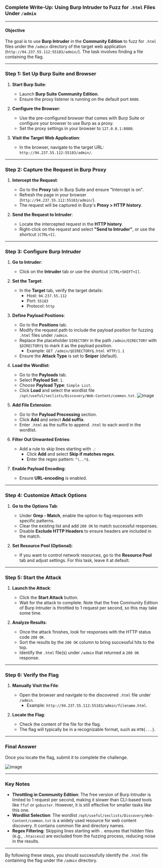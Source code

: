 ### **Complete Write-Up: Using Burp Intruder to Fuzz for `.html` Files Under `/admin`**

---

#### **Objective**
The goal is to use **Burp Intruder** in the **Community Edition** to fuzz for `.html` files under the `/admin` directory of the target web application (`http://94.237.55.112:55183/admin/`). The task involves finding a file containing the flag.

---

### **Step 1: Set Up Burp Suite and Browser**
1. **Start Burp Suite**:
   - Launch **Burp Suite Community Edition**.
   - Ensure the proxy listener is running on the default port `8080`.

2. **Configure the Browser**:
   - Use the pre-configured browser that comes with Burp Suite or configure your browser to use Burp as a proxy.
   - Set the proxy settings in your browser to `127.0.0.1:8080`.

3. **Visit the Target Web Application**:
   - In the browser, navigate to the target URL: `http://94.237.55.112:55183/admin/`.

---

### **Step 2: Capture the Request in Burp Proxy**
1. **Intercept the Request**:
   - Go to the **Proxy** tab in Burp Suite and ensure "Intercept is on".
   - Refresh the page in your browser (`http://94.237.55.112:55183/admin/`).
   - The request will be captured in Burp's **Proxy > HTTP history**.

2. **Send the Request to Intruder**:
   - Locate the intercepted request in the **HTTP history**.
   - Right-click on the request and select **"Send to Intruder"**, or use the shortcut `[CTRL+I]`.

---

### **Step 3: Configure Burp Intruder**
1. **Go to Intruder**:
   - Click on the **Intruder** tab or use the shortcut `[CTRL+SHIFT+I]`.

2. **Set the Target**:
   - In the **Target** tab, verify the target details:
     - Host: `94.237.55.112`
     - Port: `55183`
     - Protocol: `http`

3. **Define Payload Positions**:
   - Go to the **Positions** tab.
   - Modify the request path to include the payload position for fuzzing `.html` files under `/admin`.
   - Replace the placeholder `DIRECTORY` in the path `/admin/DIRECTORY` with `§DIRECTORY§` to mark it as the payload position.
     - Example: `GET /admin/§DIRECTORY§.html HTTP/1.1`
   - Ensure the **Attack Type** is set to **Sniper** (default).

4. **Load the Wordlist**:
   - Go to the **Payloads** tab.
   - Select **Payload Set**: `1`.
   - Choose **Payload Type**: `Simple List`.
   - Click **Load** and select the wordlist file `/opt/useful/seclists/Discovery/Web-Content/common.txt`.
  ![image](https://github.com/user-attachments/assets/a7a157e3-8263-4d38-a9fe-33edb4c5a026)


5. **Add File Extension**:
   - Go to the **Payload Processing** section.
   - Click **Add** and select **Add suffix**.
   - Enter `.html` as the suffix to append `.html` to each word in the wordlist.

6. **Filter Out Unwanted Entries**:
   - Add a rule to skip lines starting with `.`:
     - Click **Add** and select **Skip if matches regex**.
     - Enter the regex pattern: `^\..*$`.

7. **Enable Payload Encoding**:
   - Ensure **URL-encoding** is enabled.

---

### **Step 4: Customize Attack Options**
1. **Go to the Options Tab**:
   - Under **Grep - Match**, enable the option to flag responses with specific patterns.
   - Clear the existing list and add `200 OK` to match successful responses.
   - Disable **Exclude HTTP Headers** to ensure headers are included in the match.

2. **Set Resource Pool (Optional)**:
   - If you want to control network resources, go to the **Resource Pool** tab and adjust settings. For this task, leave it at default.

---

### **Step 5: Start the Attack**
1. **Launch the Attack**:
   - Click the **Start Attack** button.
   - Wait for the attack to complete. Note that the free Community Edition of Burp Intruder is throttled to 1 request per second, so this may take some time.

2. **Analyze Results**:
   - Once the attack finishes, look for responses with the HTTP status code `200 OK`.
   - Sort the results by the `200 OK` column to bring successful hits to the top.
   - Identify the `.html` file(s) under `/admin` that returned a `200 OK` response.

---

### **Step 6: Verify the Flag**
1. **Manually Visit the File**:
   - Open the browser and navigate to the discovered `.html` file under `/admin`.
     - Example: `http://94.237.55.112:55183/admin/filename.html`.

2. **Locate the Flag**:
   - Check the content of the file for the flag.
   - The flag will typically be in a recognizable format, such as `HTB{...}`.

---

### **Final Answer**
Once you locate the flag, submit it to complete the challenge.

![image](https://github.com/user-attachments/assets/aafd5404-4d17-4549-b196-6ae6365b9051)


---

### **Key Notes**
- **Throttling in Community Edition**: The free version of Burp Intruder is limited to 1 request per second, making it slower than CLI-based tools like `ffuf` or `gobuster`. However, it is still effective for smaller tasks like this one.
- **Wordlist Selection**: The wordlist `/opt/useful/seclists/Discovery/Web-Content/common.txt` is a widely used resource for web content discovery. It contains common file and directory names.
- **Regex Filtering**: Skipping lines starting with `.` ensures that hidden files (e.g., `.htaccess`) are excluded from the fuzzing process, reducing noise in the results.

---

By following these steps, you should successfully identify the `.html` file containing the flag under the `/admin` directory. 

